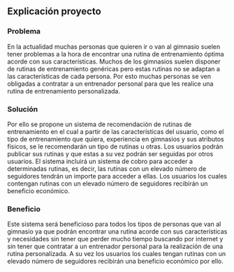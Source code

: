 ## Explicación proyecto

### Problema
En la actualidad muchas personas que quieren ir o van al gimnasio suelen tener problemas a la hora de encontrar una rutina de entrenamiento óptima 
acorde con sus características. Muchos de los gimnasios suelen disponer de rutinas de entrenamiento genéricas pero estas rutinas no se adaptan a las características de 
cada persona. Por esto muchas personas se ven obligadas a contratar a un entrenador personal para que les realice una rutina de entrenamiento personalizada.

### Solución
Por ello se propone un sistema de recomendación de rutinas de entrenamiento en el cual a partir de las características del usuario, como el tipo de entrenamiento que quiera, 
experiencia en gimnasios y sus atributos físicos, se le recomendarán un tipo de rutinas u otras.  Los usuarios podrán publicar sus rutinas y que estas a su vez podrán ser 
seguidas por otros usuarios. El sistema incluirá un sistema de cobro para acceder a determinadas rutinas, es decir, las rutinas con un elevado número de seguidores tendrán un 
importe para acceder a ellas. Los usuarios los cuales contengan rutinas con un elevado número de seguidores recibirán un beneficio económico. 

### Beneficio
Este sistema será beneficioso para todos los tipos de personas que van al gimnasio ya que podrán encontrar una rutina acorde con sus características y necesidades sin tener que 
perder mucho tiempo buscando por internet y sin tener que contratar a un entrenador personal para la realización de una rutina personalizada. A su vez los usuarios los cuales 
tengan rutinas con un elevado número de seguidores recibirán una beneficio económico por ello.
